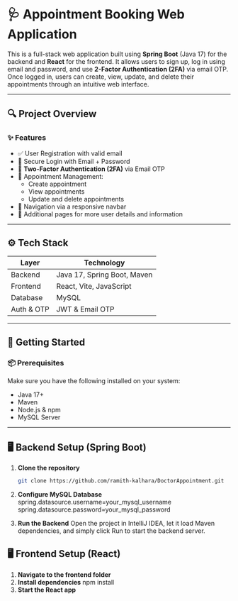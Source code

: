 # 🩺 Appointment Booking Web Application

This is a full-stack web application built using **Spring Boot** (Java 17) for the backend and **React** for the frontend. It allows users to sign up, log in using email and password, and use **2-Factor Authentication (2FA)** via email OTP. Once logged in, users can create, view, update, and delete their appointments through an intuitive web interface.

---

## 🔍 Project Overview

### ✨ Features

- ✅ User Registration with valid email
- 🔐 Secure Login with Email + Password
- 🔁 **Two-Factor Authentication (2FA)** via Email OTP
- 📅 Appointment Management:
  - Create appointment
  - View appointments
  - Update and delete appointments
- 🧭 Navigation via a responsive navbar
- 📄 Additional pages for more user details and information

---

## ⚙️ Tech Stack

| Layer        | Technology              |
|--------------|--------------------------|
| Backend      | Java 17, Spring Boot, Maven |
| Frontend     | React, Vite, JavaScript |
| Database     | MySQL                   |
| Auth & OTP   | JWT & Email OTP         |

---

## 🚀 Getting Started

### 📦 Prerequisites

Make sure you have the following installed on your system:

- Java 17+
- Maven
- Node.js & npm
- MySQL Server

---

## 🖥️ Backend Setup (Spring Boot)

1. **Clone the repository**

   ```bash
   git clone https://github.com/ramith-kalhara/DoctorAppointment.git


2. **Configure MySQL Database**
spring.datasource.username=your_mysql_username
spring.datasource.password=your_mysql_password

3. **Run the Backend**
   Open the project in IntelliJ IDEA, let it load Maven dependencies, and simply click Run to start the backend server.


## 🖥️ Frontend Setup (React)
1. **Navigate to the frontend folder**
2. **Install dependencies**
     npm install
3. **Start the React app**

